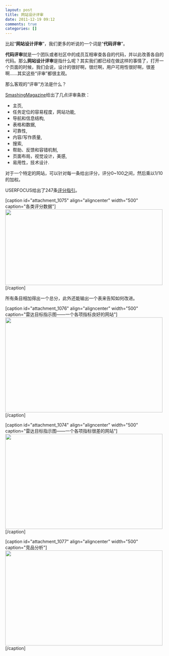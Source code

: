 ```yaml
---
layout: post
title: 网站设计评审
date: 2011-12-19 09:12
comments: true
categories: []
---
```

比起“<strong>网站设计评审</strong>”，我们更多的听说的一个词是“<strong>代码评审</strong>”。

<strong>代码评审</strong>就是一个团队或者社区中的成员互相审查各自的代码，并以此改善各自的代码。那么<strong>网站设计评审</strong>是指什么呢？其实我们都已经在做这样的事情了，打开一个页面的时候，我们会说，设计的很好啊，很烂啊，用户可用性很好啊，很差啊……其实这些“评审”都很主观。

那么客观的“评审”方法是什么？

<a href="http://uxdesign.smashingmagazine.com/2011/12/16/guide-heuristic-website-reviews/">SmashingMagazine</a>给出了几点评审条款：
<ul>
	<li>主页,</li>
	<li>任务定位的容易程度，网站功能,</li>
	<li>导航和信息结构,</li>
	<li>表格和数据,</li>
	<li>可靠性,</li>
	<li>内容/写作质量,</li>
	<li>搜索,</li>
	<li>帮助、反馈和容错机制,</li>
	<li>页面布局，视觉设计，美感,</li>
	<li>易用性，技术设计.</li>
</ul>
对于一个特定的网站，可以针对每一条给出评分，评分0~100之间，然后乘以1/10的加权。

USERFOCUS给出了247条<a href="http://www.userfocus.co.uk/resources/guidelines.html">评分指引</a>。

[caption id="attachment_1075" align="aligncenter" width="500" caption="各类评分数据"]<img class="size-full wp-image-1075" title="table" src="http://yuguo.us/weblog/files/2011/12/table.jpg" alt="" width="500" height="240" />[/caption]

所有条目相加得出一个总分，此外还能输出一个表来告知如何改进。

[caption id="attachment_1076" align="aligncenter" width="500" caption="雷达目标指示图——一个各项指标良好的网站"]<img class="size-full wp-image-1076" title="12" src="http://yuguo.us/weblog/files/2011/12/12.jpg" alt="" width="500" height="301" />[/caption]

[caption id="attachment_1074" align="aligncenter" width="500" caption="雷达目标指示图——一个各项指标很差的网站"]<img class="size-full wp-image-1074" title="21" src="http://yuguo.us/weblog/files/2011/12/21.jpg" alt="" width="500" height="301" />[/caption]

[caption id="attachment_1077" align="aligncenter" width="500" caption="竞品分析"]<img class="size-full wp-image-1077" title="71" src="http://yuguo.us/weblog/files/2011/12/71.jpg" alt="" width="500" height="301" />[/caption]
